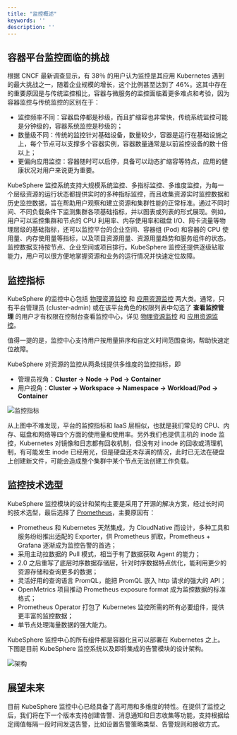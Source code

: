 ```yaml
---
title: "监控概述"
keywords: ''
description: ''
---
```


## 容器平台监控面临的挑战

根据 CNCF 最新调查显示，有 38％ 的用户认为监控是其应用 Kubernetes 遇到的最大挑战之一，随着企业规模的增长，这个比例甚至达到了 46%。这其中存在的重要原因是与传统监控相比，容器与微服务的监控面临着更多难点和考验，因为容器监控与传统监控的区别在于：

- 监控频率不同：容器启停都是秒级，而且扩缩容也非常快，传统系统监控可能是分钟级的，容器系统监控是秒级的；
- 数量级不同：传统的监控针对基础设备，数量较少，容器是运行在基础设施之上，每个节点可以支撑多个容器实例，容器数量通常是以前监控设备的数十倍以上；
- 更偏向应用监控：容器随时可以启停，具备可以动态扩缩容等特点，应用的健康状况对用户来说更为重要。

KubeSphere 监控系统支持大规模系统监控、多指标监控、多维度监控，为每一个层级资源的运行状态都提供实时的多种指标监控，而且收集资源实时监控数据和历史监控数据，旨在帮助用户观察和建立资源和集群性能的正常标准。通过不同时间、不同负载条件下监测集群各项基础指标，并以图表或列表的形式展现。例如，用户可以监控集群和节点的 CPU 利用率、内存使用率和磁盘 I/O、网卡流量等物理层级的基础指标，还可以监控平台的企业空间、容器组 (Pod) 和容器的 CPU 使用量、内存使用量等指标，以及项目资源用量、资源用量趋势和服务组件的状态。监控数据支持按节点、企业空间或项目排行。KubeSphere 监控还提供逐级钻取能力，用户可以很方便地掌握资源和业务的运行情况并快速定位故障。


## 监控指标

KubeSphere 的监控中心包括 [物理资源监控](../physical-resources) 和 [应用资源监控](../application-resources) 两大类。通常，只有平台管理员 (cluster-admin) 或在该平台角色的权限列表中勾选了 **查看监控管理** 的用户才有权限在控制台查看监控中心，详见 [物理资源监控](../physical-resources) 和 [应用资源监控](../application-resources)。

值得一提的是，监控中心支持用户按用量排序和自定义时间范围查询，帮助快速定位故障。

KubeSphere 对资源的监控从两条线提供多维度的监控指标，即
- 管理员视角：**Cluster -> Node -> Pod -> Container** 
- 用户视角：**Cluster -> Workspace -> Namespace -> Workload/Pod -> Container**

![监控指标](/monitor-items.svg)

从上图中不难发现，平台的监控指标和 IaaS 层相似，也就是我们常见的 CPU、内存、磁盘和网络等四个方面的使用量和使用率。另外我们也提供主机的 inode 监控，Kubernetes 对镜像和日志都有回收机制，但没有对 inode 的回收或清理机制，有可能发生 inode 已经用光，但是硬盘还未存满的情况，此时已无法在硬盘上创建新文件，可能会造成整个集群中某个节点无法创建工作负载。



## 监控技术选型

KubeSphere 监控模块的设计和架构主要是采用了开源的解决方案，经过长时间的技术选型，最后选择了 [Prometheus](https://prometheus.io/)，主要原因有：

- Prometheus 和 Kubernetes 天然集成，为 CloudNative 而设计，多种工具和服务纷纷推出适配的 Exporter，供 Prometheus 抓取，Prometheus + Grafana 逐渐成为监控告警的首选；
- 采用主动拉数据的 Pull 模式，相当于有了数据获取 Agent 的能力；
- 2.0 之后重写了底层时序数据存储层，针对时序数据特点优化，能利用更少的资源存储和查询更多的数据；
- 灵活好用的查询语言 PromQL，能把 PromQL 嵌入 http 请求的强大的 API；
- OpenMetrics 项目推动 Prometheus exposure format 成为监控数据的标准格式； 
- Prometheus Operator 打包了 Kubernetes 监控所需的所有必要组件，提供更丰富的监控数据；
- 单节点处理海量数据的强大能力。

KubeSphere 监控中心的所有组件都是容器化且可以部署在 Kubernetes 之上。下图是目前 KubeSphere 监控系统以及即将集成的告警模块的设计架构。

![架构](/monitoring-design.png)


## 展望未来

目前 KubeSphere 监控中心已经具备了高可用和多维度的特性。在提供了监控之后，我们将在下一个版本支持创建告警、消息通知和日志收集等功能，支持根据给定阈值每隔一段时间发送告警，比如设置告警策略类型、告警规则和接收方式。